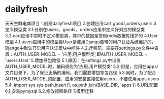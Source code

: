 # dailyfresh
天天生鲜电商项目
1.创建dailyfresh项目
2.创建应用cart,goods,orders,users
3.定义模型类
3.1.分别在users、goods、orders应用中定义好对应的模型类
3.2.cart应用中暂时不定义模型类，其中的数据是使用redis数据库维护的
4.User模型
4.1.users应用中的模型类User是使用Django自带的用户认证系统维护的，Django中默认开启用户认证模块中间件
4.2.迁移前，需要在settings.py文件中设置：AUTH_USER_MODEL = '应用.用户模型类',即AUTH_USER_MODEL = 'users.User'
5.增加导包路径
5.1.原因：在settings.py中设置AUTH_USER_MODEL时，编码规则为'应用.用户模型类'
5.2.但是，应用在apps/文件目录下，为了保证正确的编码，我们需要增加导包路径
5.3.同时，为了配合AUTH_USER_MODEL的配置，应用的安装直接使用users，不要使用apps.users
5.4.
 import sys
  sys.path.insert(1, os.path.join(BASE_DIR, 'apps'))
6.URL配置
6.1.安装pymysql
6.2.修改视图路径
7.模型迁移
